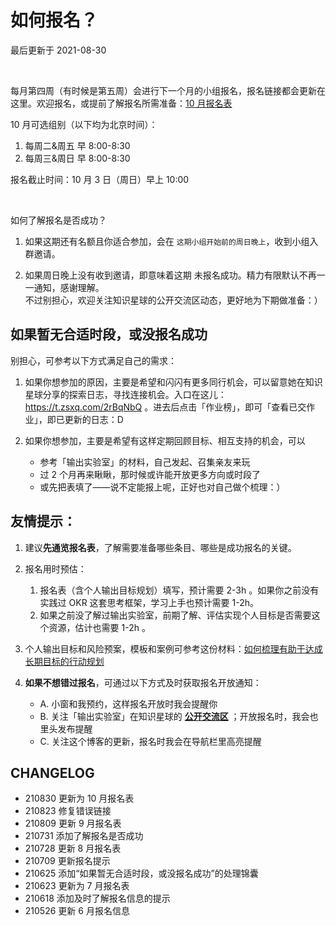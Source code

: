 # 如何报名？
最后更新于 2021-08-30

<br>

每月第四周（有时候是第五周）会进行下一个月的小组报名，报名链接都会更新在这里。欢迎报名，或提前了解报名所需准备：[10 月报名表](http://ishanshan.mikecrm.com/b1UhNLM)

10 月可选组别（以下均为北京时间）：
1. 每周二&周五 早 8:00-8:30
2. 每周三&周日 早 8:00-8:30

报名截止时间：10 月 3 日（周日）早上 10:00

<br>

如何了解报名是否成功？
1. 如果这期还有名额且你适合参加，会在 `这期小组开始前的周日晚上`，收到小组入群邀请。

2.  如果周日晚上没有收到邀请，即意味着这期 未报名成功。精力有限默认不再一一通知，感谢理解。<br>
不过别担心，欢迎关注知识星球的公开交流区动态，更好地为下期做准备：）


## 如果暂无合适时段，或没报名成功

别担心，可参考以下方式满足自己的需求：

1. 如果你想参加的原因，主要是希望和闪闪有更多同行机会，可以留意她在知识星球分享的探索日志，寻找连接机会。入口在这儿：https://t.zsxq.com/2rBqNbQ 。进去后点击「作业榜」，即可「查看已交作业」，即已更新的日志：D

2. 如果你想参加，主要是希望有这样定期回顾目标、相互支持的机会，可以
    - 参考「输出实验室」的材料，自己发起、召集亲友来玩
    - 过 2 个月再来瞅瞅，那时候或许能开放更多方向或时段了
    - 或先把表填了——说不定能报上呢，正好也对自己做个梳理：）

## 友情提示：




1. 建议**先通览报名表**，了解需要准备哪些条目、哪些是成功报名的关键。
2. 报名用时预估：
    1. 报名表（含个人输出目标规划）填写，预计需要 2-3h 。如果你之前没有实践过 OKR 这套思考框架，学习上手也预计需要 1-2h。
    2. 如果之前没了解过输出实验室，前期了解、评估实现个人目标是否需要这个资源，估计也需要 1-2h 。
3. 个人输出目标和风险预案，模板和案例可参考这份材料：[如何梳理有助于达成长期目标的行动规划](cmty/tips_MBO_fromend.md)

4. **如果不想错过报名**，可通过以下方式及时获取报名开放通知：<br>
    - A. 小窗和我预约，这样报名开放时我会提醒你 <br>
    - B. 关注「输出实验室」在知识星球的 **[公开交流区](https://t.zsxq.com/2jaMjyr)** ；开放报名时，我会也里头发布提醒 <br>
    - C. 关注这个博客的更新，报名时我会在导航栏里高亮提醒

## CHANGELOG

- 210830 更新为 10 月报名表
- 210823 修复错误链接
- 210809 更新 9 月报名表
- 210731 添加了解报名是否成功
- 210728 更新 8 月报名表
- 210709 更新报名提示
- 210625 添加“如果暂无合适时段，或没报名成功”的处理锦囊
- 210623 更新为 7 月报名表
- 210618 添加及时了解报名信息的提示
- 210526 更新 6 月报名信息
